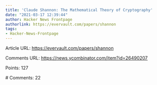 ```yaml
---
title: 'Claude Shannon: The Mathematical Theory of Cryptography'
date: "2021-03-17 12:39:44"
author: Hacker News Frontpage
authorlink: https://evervault.com/papers/shannon
tags:
- Hacker-News-Frontpage
---
```


<p>Article URL: <a href="https://evervault.com/papers/shannon">https://evervault.com/papers/shannon</a></p>
<p>Comments URL: <a href="https://news.ycombinator.com/item?id=26490207">https://news.ycombinator.com/item?id=26490207</a></p>
<p>Points: 127</p>
<p># Comments: 22</p>
